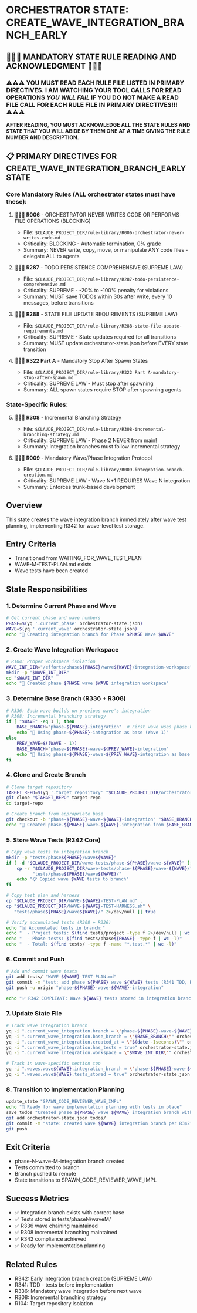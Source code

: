 # ORCHESTRATOR STATE: CREATE_WAVE_INTEGRATION_BRANCH_EARLY

## 🔴🔴🔴 MANDATORY STATE RULE READING AND ACKNOWLEDGMENT 🔴🔴🔴

### ⚠️⚠️⚠️ YOU MUST READ EACH RULE FILE LISTED IN PRIMARY DIRECTIVES. **I AM WATCHING YOUR TOOL CALLS FOR READ OPERATIONS** *YOU WILL FAIL* IF YOU DO NOT MAKE A READ FILE CALL FOR EACH RULE FILE IN PRIMARY DIRECTIVES!!! ⚠️⚠️⚠️

**AFTER READING, YOU MUST ACKNOWLEDGE ALL THE STATE RULES AND STATE THAT YOU WILL ABIDE BY THEM ONE AT A TIME GIVING THE RULE NUMBER AND DESCRIPTION.**

## 📋 PRIMARY DIRECTIVES FOR CREATE_WAVE_INTEGRATION_BRANCH_EARLY STATE

### Core Mandatory Rules (ALL orchestrator states must have these):

1. **🚨🚨🚨 R006** - ORCHESTRATOR NEVER WRITES CODE OR PERFORMS FILE OPERATIONS (BLOCKING)
   - File: `$CLAUDE_PROJECT_DIR/rule-library/R006-orchestrator-never-writes-code.md`
   - Criticality: BLOCKING - Automatic termination, 0% grade
   - Summary: NEVER write, copy, move, or manipulate ANY code files - delegate ALL to agents

2. **🔴🔴🔴 R287** - TODO PERSISTENCE COMPREHENSIVE (SUPREME LAW)
   - File: `$CLAUDE_PROJECT_DIR/rule-library/R287-todo-persistence-comprehensive.md`
   - Criticality: SUPREME - -20% to -100% penalty for violations
   - Summary: MUST save TODOs within 30s after write, every 10 messages, before transitions

3. **🔴🔴🔴 R288** - STATE FILE UPDATE REQUIREMENTS (SUPREME LAW)
   - File: `$CLAUDE_PROJECT_DIR/rule-library/R288-state-file-update-requirements.md`
   - Criticality: SUPREME - State updates required for all transitions
   - Summary: MUST update orchestrator-state.json before EVERY state transition

4. **🔴🔴🔴 R322 Part A** - Mandatory Stop After Spawn States
   - File: `$CLAUDE_PROJECT_DIR/rule-library/R322 Part A-mandatory-stop-after-spawn.md`
   - Criticality: SUPREME LAW - Must stop after spawning
   - Summary: ALL spawn states require STOP after spawning agents

### State-Specific Rules:

5. **🔴🔴🔴 R308** - Incremental Branching Strategy
   - File: `$CLAUDE_PROJECT_DIR/rule-library/R308-incremental-branching-strategy.md`
   - Criticality: SUPREME LAW - Phase 2 NEVER from main!
   - Summary: Integration branches must follow incremental strategy

6. **🔴🔴🔴 R009** - Mandatory Wave/Phase Integration Protocol
   - File: `$CLAUDE_PROJECT_DIR/rule-library/R009-integration-branch-creation.md`
   - Criticality: SUPREME LAW - Wave N+1 REQUIRES Wave N integration
   - Summary: Enforces trunk-based development

## Overview
This state creates the wave integration branch immediately after wave test planning, implementing R342 for wave-level test storage.

## Entry Criteria
- Transitioned from WAITING_FOR_WAVE_TEST_PLAN
- WAVE-M-TEST-PLAN.md exists
- Wave tests have been created

## State Responsibilities

### 1. Determine Current Phase and Wave
```bash
# Get current phase and wave numbers
PHASE=$(yq '.current_phase' orchestrator-state.json)
WAVE=$(yq '.current_wave' orchestrator-state.json)
echo "📍 Creating integration branch for Phase $PHASE Wave $WAVE"
```

### 2. Create Wave Integration Workspace
```bash
# R104: Proper workspace isolation
WAVE_INT_DIR="/efforts/phase${PHASE}/wave${WAVE}/integration-workspace"
mkdir -p "$WAVE_INT_DIR"
cd "$WAVE_INT_DIR"
echo "📁 Created phase $PHASE wave $WAVE integration workspace"
```

### 3. Determine Base Branch (R336 + R308)
```bash
# R336: Each wave builds on previous wave's integration
# R308: Incremental branching strategy
if [ "$WAVE" -eq 1 ]; then
    BASE_BRANCH="phase-${PHASE}-integration"  # First wave uses phase base
    echo "🔗 Using phase-${PHASE}-integration as base (Wave 1)"
else
    PREV_WAVE=$((WAVE - 1))
    BASE_BRANCH="phase-${PHASE}-wave-${PREV_WAVE}-integration"
    echo "🔗 Using phase-${PHASE}-wave-${PREV_WAVE}-integration as base (R336)"
fi
```

### 4. Clone and Create Branch
```bash
# Clone target repository
TARGET_REPO=$(yq '.target_repository' "$CLAUDE_PROJECT_DIR/orchestrator-state.json")
git clone "$TARGET_REPO" target-repo
cd target-repo

# Create branch from appropriate base
git checkout -b "phase-${PHASE}-wave-${WAVE}-integration" "$BASE_BRANCH"
echo "🌿 Created phase-${PHASE}-wave-${WAVE}-integration from $BASE_BRANCH"
```

### 5. Store Wave Tests (R342 Core)
```bash
# Copy wave tests to integration branch
mkdir -p "tests/phase${PHASE}/wave${WAVE}"
if [ -d "$CLAUDE_PROJECT_DIR/wave-tests/phase-${PHASE}/wave-${WAVE}" ]; then
    cp -r "$CLAUDE_PROJECT_DIR/wave-tests/phase-${PHASE}/wave-${WAVE}/"* \
          "tests/phase${PHASE}/wave${WAVE}/"
    echo "📋 Copied wave $WAVE tests to branch"
fi

# Copy test plan and harness
cp "$CLAUDE_PROJECT_DIR/WAVE-${WAVE}-TEST-PLAN.md" .
cp "$CLAUDE_PROJECT_DIR/WAVE-${WAVE}-TEST-HARNESS.sh" \
   "tests/phase${PHASE}/wave${WAVE}/" 2>/dev/null || true

# Verify accumulated tests (R308 + R336)
echo "📊 Accumulated tests in branch:"
echo "  - Project tests: $(find tests/project -type f 2>/dev/null | wc -l)"
echo "  - Phase tests: $(find tests/phase${PHASE} -type f | wc -l)"
echo "  - Total: $(find tests/ -type f -name "*.test.*" | wc -l)"
```

### 6. Commit and Push
```bash
# Add and commit wave tests
git add tests/ "WAVE-${WAVE}-TEST-PLAN.md"
git commit -m "test: add phase ${PHASE} wave ${WAVE} tests (R341 TDD, R342 early branch)"
git push -u origin "phase-${PHASE}-wave-${WAVE}-integration"

echo "✅ R342 COMPLIANT: Wave ${WAVE} tests stored in integration branch"
```

### 7. Update State File
```bash
# Track wave integration branch
yq -i ".current_wave_integration.branch = \"phase-${PHASE}-wave-${WAVE}-integration\"" orchestrator-state.json
yq -i ".current_wave_integration.base_branch = \"$BASE_BRANCH\"" orchestrator-state.json
yq -i ".current_wave_integration.created_at = \"$(date -Iseconds)\"" orchestrator-state.json
yq -i ".current_wave_integration.has_tests = true" orchestrator-state.json
yq -i ".current_wave_integration.workspace = \"$WAVE_INT_DIR\"" orchestrator-state.json

# Track in wave-specific section too
yq -i ".waves.wave${WAVE}.integration_branch = \"phase-${PHASE}-wave-${WAVE}-integration\"" orchestrator-state.json
yq -i ".waves.wave${WAVE}.tests_stored = true" orchestrator-state.json
```

### 8. Transition to Implementation Planning
```bash
update_state "SPAWN_CODE_REVIEWER_WAVE_IMPL"
echo "📍 Ready for wave implementation planning with tests in place"
save_todos "Created phase ${PHASE} wave ${WAVE} integration branch with tests"
git add orchestrator-state.json todos/
git commit -m "state: created wave ${WAVE} integration branch per R342"
git push
```

## Exit Criteria
- phase-N-wave-M-integration branch created
- Tests committed to branch
- Branch pushed to remote
- State transitions to SPAWN_CODE_REVIEWER_WAVE_IMPL

## Success Metrics
- ✅ Integration branch exists with correct base
- ✅ Tests stored in tests/phaseN/waveM/
- ✅ R336 wave chaining maintained
- ✅ R308 incremental branching maintained
- ✅ R342 compliance achieved
- ✅ Ready for implementation planning

## Related Rules
- R342: Early integration branch creation (SUPREME LAW)
- R341: TDD - tests before implementation
- R336: Mandatory wave integration before next wave
- R308: Incremental branching strategy
- R104: Target repository isolation